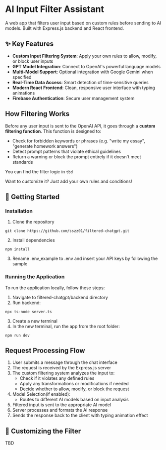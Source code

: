 # AI Input Filter Assistant

A web app that filters user input based on custom rules before sending to AI models. Built with Express.js backend and React frontend.

✨ Key Features
--------------

- **Custom Input Filtering System**: Apply your own rules to allow, modify, or block user inputs
- **GPT Model Integration**: Connect to OpenAI's powerful language models
- **Multi-Model Support**: Optional integration with Google Gemini when specified
- **Real-Time Data Access**: Smart detection of time-sensitive queries
- **Modern React Frontend**: Clean, responsive user interface with typing animations
- **Firebase Authentication**: Secure user management system

How Filtering Works
-------------------

Before any user input is sent to the OpenAI API, it goes through a **custom filtering function**. This function is designed to:

- Check for forbidden keywords or phrases (e.g. "write my essay", "generate homework answers")
- Detect prompt patterns that violate ethical guidelines
- Return a warning or block the prompt entirely if it doesn't meet standards

You can find the filter logic in ``` tbd ```

Want to customize it? Just add your own rules and conditions!

🚀 Getting Started
------------------

### Installation

1. Clone the repository

```
git clone https://github.com/sszz01/filtered-chatgpt.git
```

2. Install dependencies

```
npm install
```

3. Rename .env_example to .env and insert your API keys by following the sample

### Running the Application

To run the application locally, follow these steps:

1. Navigate to filtered-chatgpt/backend directory
2. Run backend:

```
npx ts-node server.ts
```

3. Create a new terminal
4. In the new terminal, run the app from the root folder:

```
npm run dev
```

Request Processing Flow
-----------------------

1. User submits a message through the chat interface
2. The request is received by the Express.js server
3. The custom filtering system analyzes the input to:
    -   Check if it violates any defined rules
    -   Apply any transformations or modifications if needed
    -   Decide whether to allow, modify, or block the request
4. Model Selection(if enabled):
    -   Routes to different AI models based on input analysis
5. Filtered input is sent to the appropriate AI model
6. Server processes and formats the AI response
7. Sends the response back to the client with typing animation effect

🔧 Customizing the Filter
-------------------------

TBD
